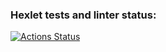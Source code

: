 ### Hexlet tests and linter status:
[![Actions Status](https://github.com/EgorUlitin/frontend-project-lvl2/workflows/hexlet-check/badge.svg)](https://github.com/EgorUlitin/frontend-project-lvl2/actions)